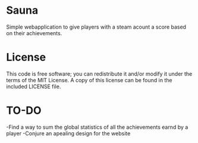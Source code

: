 Sauna
=====

Simple webapplication to give players with a steam acount a score based on their achievements.


License
=======

This code is free software; you can redistribute it and/or modify it under the terms of the MIT License. A copy of this license can be found in the included LICENSE file.

TO-DO
=====

-Find a way to sum the global statistics of all the achievements earnd by a player
-Conjure an apealing design for the website
